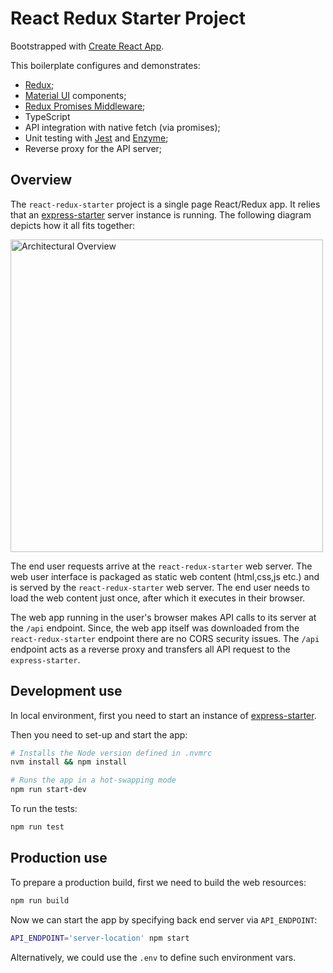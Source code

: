 # React Redux Starter Project

Bootstrapped with [Create React App](https://github.com/facebookincubator/create-react-app).

This boilerplate configures and demonstrates:

- [Redux](http://redux.js.org/);
- [Material UI](http://www.material-ui.com/#/) components;
- [Redux Promises Middleware](https://github.com/pburtchaell/redux-promise-middleware);
- TypeScript
- API integration with native fetch (via promises);
- Unit testing with [Jest](https://www.npmjs.com/package/jest) and [Enzyme](https://github.com/airbnb/enzyme);
- Reverse proxy for the API server;

## Overview

The `react-redux-starter` project is a single page React/Redux app.
It relies that an [express-starter](https://git.ng.bluemix.net/bluemix-garage-melbourne/express-starter)
server instance is running.
The following diagram depicts how it all fits together:

<img src="https://git.ng.bluemix.net/bluemix-garage-melbourne/react-redux-starter/raw/master/docs/Architectural%20Overview.jpg" alt="Architectural Overview" height="500px">

The end user requests arrive at the `react-redux-starter` web server.
The web user interface is packaged as static web content (html,css,js etc.)
and is served by the `react-redux-starter` web server.
The end user needs to load the web content just once, after which it
executes in their browser.

The web app running in the user's browser makes API calls to its server at the `/api` endpoint.
Since, the web app itself was downloaded from the `react-redux-starter`
endpoint there are no CORS security issues.
The `/api` endpoint acts as a reverse proxy and transfers all API request
to the `express-starter`.

## Development use

In local environment, first you need to start an instance of
[express-starter](https://git.ng.bluemix.net/bluemix-garage-melbourne/express-starter).

Then you need to set-up and start the app:

```bash
# Installs the Node version defined in .nvmrc
nvm install && npm install

# Runs the app in a hot-swapping mode
npm run start-dev
```

To run the tests:

```bash
npm run test
```

## Production use

To prepare a production build, first we need to build the web resources:

```bash
npm run build
```

Now we can start the app by specifying back end server via `API_ENDPOINT`:

```bash
API_ENDPOINT='server-location' npm start
```

Alternatively, we could use the `.env` to define such environment vars.
